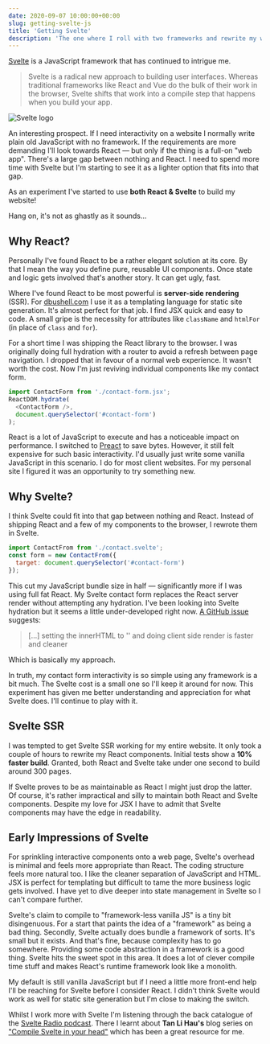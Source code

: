 ```yaml
---
date: 2020-09-07 10:00:00+00:00
slug: getting-svelte-js
title: 'Getting Svelte'
description: 'The one where I roll with two frameworks and rewrite my website in Svelte.'
---
```


[Svelte](https://svelte.dev/) is a JavaScript framework that has continued to intrigue me.

> Svelte is a radical new approach to building user interfaces. Whereas traditional frameworks like React and Vue do the bulk of their work in the browser, Svelte shifts that work into a compile step that happens when you build your app.

![Svelte logo](/images/blog/2020/svelte-logo-horizontal.svg)

An interesting prospect. If I need interactivity on a website I normally write plain old JavaScript with no framework. If the requirements are more demanding I'll look towards React — but only if the thing is a full-on "web app". There's a large gap between nothing and React. I need to spend more time with Svelte but I'm starting to see it as a lighter option that fits into that gap.

As an experiment I've started to use **both React & Svelte** to build my website!

Hang on, it's not as ghastly as it sounds...

## Why React?

Personally I've found React to be a rather elegant solution at its core. By that I mean the way you define pure, reusable UI components. Once state and logic gets involved that's another story. It can get ugly, fast.

Where I've found React to be most powerful is **server-side rendering** (SSR). For [dbushell.com](https://dbushell.com) I use it as a templating language for static site generation. It's almost perfect for that job. I find JSX quick and easy to code. A small gripe is the necessity for attributes like `className` and `htmlFor` (in place of `class` and `for`).

For a short time I was shipping the React library to the browser. I was originally doing full hydration with a router to avoid a refresh between page navigation. I dropped that in favour of a normal web experience. It wasn't worth the cost. Now I'm just reviving individual components like my contact form.

```javascript
import ContactForm from './contact-form.jsx';
ReactDOM.hydrate(
  <ContactForm />,
  document.querySelector('#contact-form')
);
```

React is a lot of JavaScript to execute and has a noticeable impact on performance. I switched to [Preact](https://preactjs.com/) to save bytes. However, it still felt expensive for such basic interactivity. I'd usually just write some vanilla JavaScript in this scenario. I do for most client websites. For my personal site I figured it was an opportunity to try something new.

## Why Svelte?

I think Svelte could fit into that gap between nothing and React. Instead of shipping React and a few of my components to the browser, I rewrote them in Svelte.

```javascript
import ContactFrom from './contact.svelte';
const form = new ContactFrom({
  target: document.querySelector('#contact-form')
});
```

This cut my JavaScript bundle size in half — significantly more if I was using full fat React. My Svelte contact form replaces the React server render without attempting any hydration. I've been looking into Svelte hydration but it seems a little under-developed right now. [A GitHub issue](https://github.com/sveltejs/svelte/issues/4308) suggests:

> [...] setting the innerHTML to '' and doing client side render is faster and cleaner

Which is basically my approach.

In truth, my contact form interactivity is so simple using any framework is a bit much. The Svelte cost is a small one so I'll keep it around for now. This experiment has given me better understanding and appreciation for what Svelte does. I'll continue to play with it.

## Svelte SSR

I was tempted to get Svelte SSR working for my entire website. It only took a couple of hours to rewrite my React components. Initial tests show  a **10% faster build**. Granted, both React and Svelte take under one second to build around 300 pages.

If Svelte proves to be as maintainable as React I might just drop the latter. Of course, it's rather impractical and silly to maintain both React and Svelte components. Despite my love for JSX I have to admit that Svelte components may have the edge in readability.

## Early Impressions of Svelte

For sprinkling interactive components onto a web page, Svelte's overhead is minimal and feels more appropriate than React. The coding structure feels more natural too. I like the cleaner separation of JavaScript and HTML. JSX is perfect for templating but difficult to tame the more business logic gets involved. I have yet to dive deeper into state management in Svelte so I can't compare further.

Svelte's claim to compile to "framework-less vanilla JS" is a tiny bit disingenuous. For a start that paints the idea of a "framework" as being a bad thing. Secondly, Svelte actually does bundle a framework of sorts. It's small but it exists. And that's fine, because complexity has to go somewhere. Providing some code abstraction in a framework is a good thing. Svelte hits the sweet spot in this area. It does a lot of clever compile time stuff and makes React's runtime framework look like a monolith.

My default is still vanilla JavaScript but if I need a little more front-end help I'll be reaching for Svelte before I consider React. I didn't think Svelte would work as well for static site generation but I'm close to making the switch.

Whilst I work more with Svelte I'm listening through the back catalogue of the [Svelte Radio podcast](https://www.svelteradio.com/). There I learnt about **Tan Li Hau's** blog series on ["Compile Svelte in your head"](https://lihautan.com/compile-svelte-in-your-head-part-1/) which has been a great resource for me.
